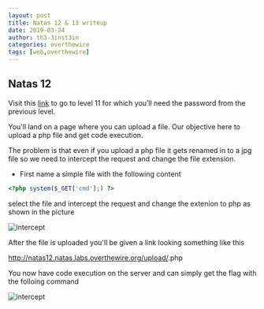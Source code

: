 ```yaml
---
layout: post
title: Natas 12 & 13 writeup
date: 2019-03-24
author: th3-3inst3in
categories: overthewire
tags: [web,overthewire]
---
```


## Natas 12

Visit this [link](http://natas12.natas.labs.overthewire.org/) to go to level 11 for which you’ll need the password from the previous level.

You'll land on a page where you can upload a file. Our objective here to upload a php file and get code execution.

The problem is that even if you upload a php file it gets renamed in to a jpg file so we need to intercept the request and change the file extension.

* First name a simple file with the following content

```php
<?php system($_GET['cmd'];) ?>
```

select the file and intercept the request and change the extenion to php as shown in the picture

![intercept](https://mbilalrizwan.github.io/MyCtfWriteups/assets/images/overthewire/natas12inercept.png)

After the file is uploaded you'll be given a link looking something like this 

http://natas12.natas.labs.overthewire.org/upload/<random string>.php

You now have code execution on the server and can simply get the flag with the folloing command


![intercept](https://mbilalrizwan.github.io/MyCtfWriteups/assets/images/overthewire/natas12flag.png)